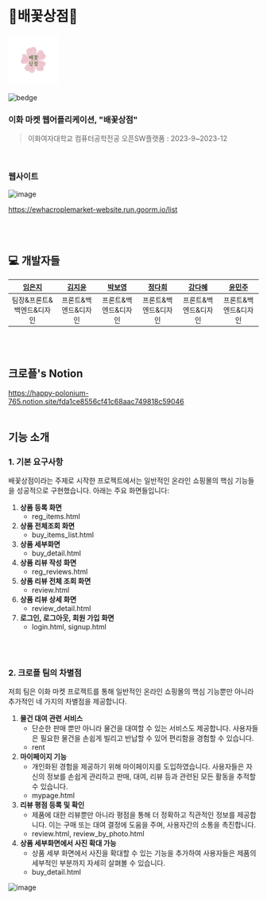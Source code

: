 # 🌸배꽃상점🌸

<img src="https://github.com/open-crople/application/blob/main/images/logo_fin.png" width="20%" height="20%">

![bedge](https://img.shields.io/badge/version-1.1.0-143e68)

### <b>이화 마켓 웹어플리케이션, "배꽃상점"</b>

> 이화여자대학교 컴퓨터공학전공 오픈SW플랫폼 : 2023-9~2023-12

<br>

### 웹사이트

![image](https://github.com/open-crople/application/assets/100745018/e367f83b-0f01-4633-9396-99af741d1aee)

https://ewhacroplemarket-website.run.goorm.io/list

<br>
<br>

## 💻 개발자들

|**[임은지](https://github.com/mengzii)**|**[김지윤](https://github.com/nuoyeej)**|**[박보영](https://github.com/bboyeong)**|**[정다희](https://github.com/da2mon)**|**[강다혜](https://github.com/Dahye-Kang)**|**[윤민주](https://github.com/mjyuung)**|
| :----------------------------------------: | :-----------------------------------------: | :-------------------------------------------: | :-------------------------------------------: | :-------------------------------------------: | :-------------------------------------------: |
|          팀장&프론트&백엔드&디자인       |         프론트&백엔드&디자인        |         프론트&백엔드&디자인       |         프론트&백엔드&디자인       |         프론트&백엔드&디자인       |         프론트&백엔드&디자인       |

<br>
<br>


## 크로플's Notion

https://happy-polonium-765.notion.site/fda1ce8556cf41c68aac749818c59046
<br>
<br>


## 기능 소개

### 1. 기본 요구사항

배꽃상점이라는 주제로 시작한 프로젝트에서는 일반적인 온라인 쇼핑몰의 핵심 기능들을 성공적으로 구현했습니다. 아래는 주요 화면들입니다:

1. **상품 등록 화면** 
    -  reg_items.html
2. **상품 전체조회 화면**  
    -  buy_items_list.html
3. **상품 세부화면**  
    -  buy_detail.html
4. **상품 리뷰 작성 화면**  
    -  reg_reviews.html
5. **상품 리뷰 전체 조회 화면** 
    -  review.html
6. **상품 리뷰 상세 화면** 
    -  review_detail.html
7. **로그인, 로그아웃, 회원 가입 화면** 
    -  login.html, signup.html
<br>
<br>


### 2. 크로플 팀의 차별점

저희 팀은 이화 마켓 프로젝트를 통해 일반적인 온라인 쇼핑몰의 핵심 기능뿐만 아니라 추가적인 네 가지의 차별점을 제공합니다.

1. **물건 대여 관련 서비스** 
    - 단순한 판매 뿐만 아니라 물건을 대여할 수 있는 서비스도 제공합니다. 사용자들은 필요한 물건을 손쉽게 빌리고 반납할 수 있어 편리함을 경험할 수 있습니다.
    - rent
2. **마이페이지 기능**  
    - 개인화된 경험을 제공하기 위해 마이페이지를 도입하였습니다. 사용자들은 자신의 정보를 손쉽게 관리하고 판매, 대여, 리뷰 등과 관련된 모든 활동을 추적할 수 있습니다.
    - mypage.html
3. **리뷰 평점 등록 및 확인**
    - 제품에 대한 리뷰뿐만 아니라 평점을 통해 더 정확하고 직관적인 정보를 제공합니다. 이는 구매 또는 대여 결정에 도움을 주며, 사용자간의 소통을 촉진합니다.
    - review.html, review_by_photo.html
4. **상품 세부화면에서 사진 확대 가능**
    - 상품 세부 화면에서 사진을 확대할 수 있는 기능을 추가하여 사용자들은 제품의 세부적인 부분까지 자세히 살펴볼 수 있습니다.
    - buy_detail.html
  

![image](https://github.com/open-crople/application/assets/100745018/ae976507-1808-4665-b404-189ef97478d2)

